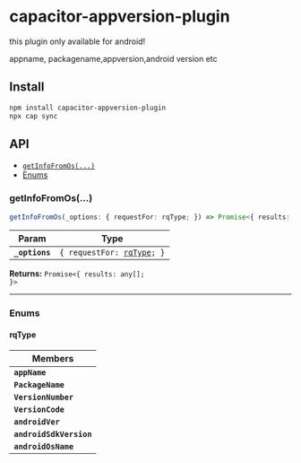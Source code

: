 # capacitor-appversion-plugin

this plugin only available for android!

appname, packagename,appversion,android version etc

## Install

```bash
npm install capacitor-appversion-plugin
npx cap sync
```

## API

<docgen-index>

* [`getInfoFromOs(...)`](#getinfofromos)
* [Enums](#enums)

</docgen-index>

<docgen-api>
<!--Update the source file JSDoc comments and rerun docgen to update the docs below-->

### getInfoFromOs(...)

```typescript
getInfoFromOs(_options: { requestFor: rqType; }) => Promise<{ results: any[]; }>
```

| Param          | Type                                                       |
| -------------- | ---------------------------------------------------------- |
| **`_options`** | <code>{ requestFor: <a href="#rqtype">rqType</a>; }</code> |

**Returns:** <code>Promise&lt;{ results: any[]; }&gt;</code>

--------------------


### Enums


#### rqType

| Members                 |
| ----------------------- |
| **`appName`**           |
| **`PackageName`**       |
| **`VersionNumber`**     |
| **`VersionCode`**       |
| **`androidVer`**        |
| **`androidSdkVersion`** |
| **`androidOsName`**     |

</docgen-api>
